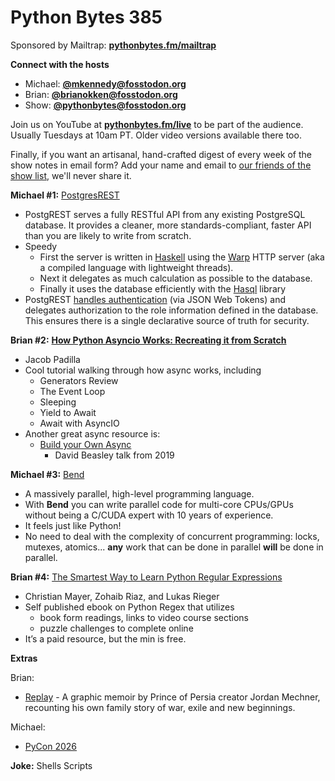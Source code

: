 # Python Bytes 385

Sponsored by Mailtrap: [**pythonbytes.fm/mailtrap**](https://pythonbytes.fm/mailtrap)

**Connect with the hosts**

- Michael: [**@mkennedy@fosstodon.org**](https://fosstodon.org/@mkennedy)
- Brian: [**@brianokken@fosstodon.org**](https://fosstodon.org/@brianokken)
- Show: [**@pythonbytes@fosstodon.org**](https://fosstodon.org/@pythonbytes)

Join us on YouTube at [**pythonbytes.fm/live**](https://pythonbytes.fm/stream/live) to be part of the audience. Usually Tuesdays at 10am PT. Older video versions available there too.

Finally, if you want an artisanal, hand-crafted digest of every week of the show notes in email form? Add your name and email to [our friends of the show list](https://pythonbytes.fm/friends-of-the-show), we'll never share it.

**Michael #1:** [PostgresREST](https://github.com/PostgREST/postgrest)

- PostgREST serves a fully RESTful API from any existing PostgreSQL database. It provides a cleaner, more standards-compliant, faster API than you are likely to write from scratch.
- Speedy
  - First the server is written in [Haskell](https://www.haskell.org/) using the [Warp](http://www.yesodweb.com/blog/2011/03/preliminary-warp-cross-language-benchmarks) HTTP server (aka a compiled language with lightweight threads). 
  - Next it delegates as much calculation as possible to the database.
  - Finally it uses the database efficiently with the [Hasql](https://nikita-volkov.github.io/hasql-benchmarks/) library
- PostgREST [handles authentication](http://postgrest.org/en/stable/auth.html) (via JSON Web Tokens) and delegates authorization to the role information defined in the database. This ensures there is a single declarative source of truth for security.

**Brian #2:** [**How Python Asyncio Works: Recreating it from Scratch**](https://jacobpadilla.com/articles/recreating-asyncio)

- Jacob Padilla
- Cool tutorial walking through how async works, including
  - Generators Review
  - The Event Loop
  - Sleeping
  - Yield to Await
  - Await with AsyncIO
- Another great async resource is:
  - [Build your Own Async](https://www.youtube.com/watch?v=Y4Gt3Xjd7G8)
    - David Beasley talk from 2019

**Michael #3:** [Bend](https://higherorderco.com)

- A massively parallel, high-level programming language.
- With **Bend** you can write parallel code for multi-core CPUs/GPUs without being a C/CUDA expert with 10 years of experience. 
- It feels just like Python!
- No need to deal with the complexity of concurrent programming: locks, mutexes, atomics... **any** work that can be done in parallel **will** be done in parallel.

**Brian #4:** [The Smartest Way to Learn Python Regular Expressions](https://leanpub.com/regexpython/)

- Christian Mayer, Zohaib Riaz, and Lukas Rieger
- Self published ebook on Python Regex that utilizes
  - book form readings, links to video course sections
  - puzzle challenges to complete online
- It’s a paid resource, but the min is free.

**Extras** 

Brian:

- [Replay](https://www.jordanmechner.com/en/books/replay) - A graphic memoir by Prince of Persia creator Jordan Mechner, recounting his own family story of war, exile and new beginnings.

Michael:

- [PyCon 2026](https://en.wikipedia.org/wiki/Python_Conference)

**Joke:**  Shells Scripts